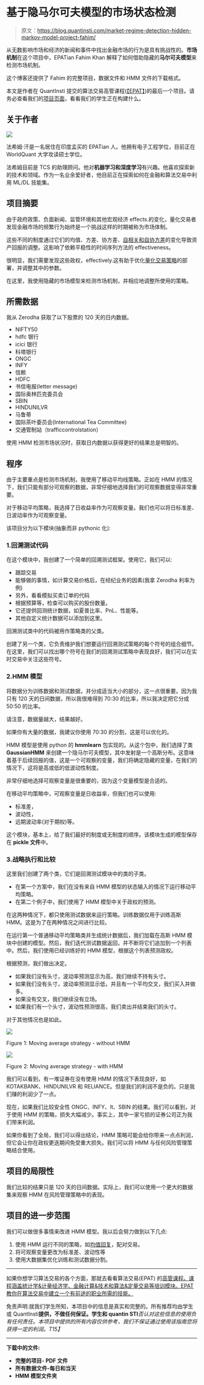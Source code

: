 # 基于隐马尔可夫模型的市场状态检测

> 原文：<https://blog.quantinsti.com/market-regime-detection-hidden-markov-model-project-fahim/>

从无数影响市场和经济的新闻和事件中找出金融市场的行为是具有挑战性的。**市场机制**在这个项目中，EPATian Fahim Khan 解释了如何借助隐藏的**马尔可夫模型**来检测市场机制。

这个博客还提供了 Fahim 的完整项目，数据文件和 HMM 文件的下载格式。

本文是作者在 QuantInsti 提交的算法交易高管课程([【EPAT】](https://www.quantinsti.com/epat))的最后一个项目。请务必查看我们的[项目页面](/tag/epat-trading-projects/)，看看我们的学生正在构建什么。

## 关于作者

![](img/6f704f0541dc369839744961e7939e19.png)

法希姆·汗是一名居住在印度孟买的 EPATian 人。他拥有电子工程学位，目前正在 WorldQuant 大学攻读硕士学位。

法希姆目前是 TCS 的助理顾问。他对**机器学习和深度学习**有兴趣。他喜欢探索新的技术和领域。作为一名业余爱好者，他目前正在探索如何在金融和算法交易中利用 ML/DL 技能集。

## 项目摘要

由于政府政策、负面新闻、监管环境和其他宏观经济 eﬀects.的变化，量化交易者发现金融市场的频繁行为始终是一个挑战这样的时期被称为市场体制。

这些不同的制度通过它们的均值、方差、协方差、[自相关和自协方差](/autocorrelation-autocovariance/)的变化导致资产回报的调整。这影响了依赖平稳性的时间序列方法的 eﬀectiveness。

很明显，我们需要发现这些政权，eﬀectively.这有助于优化[量化交易策略](https://quantra.quantinsti.com/course/quantitative-trading-strategies-models)的部署，并调整其中的参数。

在这里，我使用隐藏的市场模型来检测市场机制，并相应地调整所使用的策略。

## **所需数据**

我从 Zerodha 获取了以下股票的 120 天的日内数据。

*   NIFTY50
*   hdfc 银行
*   icici 银行
*   科塔银行
*   ONGC
*   INFY
*   信赖
*   HDFC
*   书信电报(letter message)
*   国际奥林匹克委员会
*   SBIN
*   HINDUNILVR
*   马鲁蒂
*   国际茶叶委员会(International Tea Committee)
*   交通管制站（trafficcontrolstation）

使用 HMM 检测市场状况时，获取日内数据以获得更好的结果总是明智的。

## 程序

由于主要重点是检测市场机制，我使用了移动平均线策略。正如在 HMM 的情况下，我们只能有部分可观察的数据，非常仔细地选择我们的可观察数据变得非常重要。

对于移动平均策略，我选择了日收益率作为可观察变量。我们也可以将日标准差、日波动率作为可观察变量。

该项目分为以下模块(抽象而非 pythonic 化):

### 1.回溯测试代码

在这个模块中，我创建了一个简单的回溯测试框架。使用它，我们可以:

*   跟踪交易
*   能够做的事情，如计算交易价格后，在经纪业务的因素(我拿 Zerodha 利率为例)
*   另外，看看模拟买卖订单的代码
*   根据预算等，检查可以购买的股份数量。
*   它还提供回测统计数据，如夏普比率、PnL、性能等。
*   其他自定义统计数据可以添加到这里。

回溯测试类中的代码被用作策略类的父类。

创建了另一个类，它负责维护我们想要运行回溯测试策略的每个符号的组合细节。在这里，我们可以找出哪个符号在我们的回溯测试策略中表现良好，我们可以在实时交易中关注这些符号。

### 2.HMM 模型

将数据分为训练数据和测试数据，并分成适当大小的部分，这一点很重要。因为我只有 120 天的日间数据，所以我很难得到 70:30 的比率，所以我决定把它分成 50:50 的比率。

请注意，数据量越大，结果越好。

如果你有大量的数据，我建议你使用 70:30 的分割，这是可以优化的。

HMM 模型是使用 python 的 **hmmlearn** 包实现的。从这个包中，我们选择了类 **GaussianHMM** 来创建一个隐马尔可夫模型，其中发射是一个高斯分布。这意味着基于后续回报的值，这是一个可观察的变量，我们将确定隐藏的变量，在我们的情况下，这将是高或低的低波动性制度。

非常仔细地选择可观察变量是很重要的，因为这个变量模型是合适的。

在移动平均策略中，可观察变量是日收益率，但我们也可以使用:

*   标准差，
*   波动性，
*   远期波动率(对于期权)等。

这个模块，基本上，给了我们最好的制度或无制度的顺序。该模块生成的模型保存在 **pickle 文件**中。

### 3.战略执行和比较

这里我们创建了两个类，它们是回溯测试模块中的类的子类。

*   在第一个方案中，我们在没有来自 HMM 模型的状态输入的情况下运行移动平均策略。
*   在第二个例子中，我们使用了 HMM 模型中关于政权的预测。

在这两种情况下，都只使用测试数据来运行策略。训练数据仅用于训练高斯 HMM。这是为了在两种情况之间进行比较。

在运行第一个普通移动平均策略类并生成统计数据后，我们加载在高斯 HMM 模块中创建的模型。然后，我们迭代测试数据返回，并不断将它们追加到一个列表中。然后，我们使用已经训练好的 HMM 模型，根据这个列表预测政权。

根据预测，我们做出决定。

*   如果我们没有头寸，波动率预测显示为高，我们继续不持有头寸。
*   如果我们没有头寸，波动率预测显示低，并且有一个平均交叉，我们买入并做多。
*   如果没有交叉，我们继续没有立场。
*   如果我们有一个头寸，波动性预测很高，我们卖出并结束我们的头寸。

对于其他情况也是如此。

![](img/ff6e6700c4e7669abb1451c56c855f82.png)

Figure 1: Moving average strategy - without HMM



![](img/2083dea2587535af7cfcdc33c1880e25.png)

Figure 2: Moving average strategy - with HMM



我们可以看到，有一堆证券在没有使用 HMM 的情况下表现良好，如 KOTAKBANK、HINDUNILVR 和 RELIANCE。但是我们的利润不是负的。只是我们赚的利润少了一点。

现在，如果我们比较安全性 ONGC、INFY、lt、SBIN 的结果。我们可以看到，对于使用 HMM 的策略，损失大幅减少。事实上，其中一家亏损的证券公司正为我们带来利润。

如果你看到了全局，我们可以得出结论，HMM 策略可能会给你带来一点点利润，但它会让你在政权更迭期间免受重大损失。我们可以将 HMM 与任何风险管理策略结合使用。

## 项目的局限性

我们比较的结果只是 120 天的日间数据。实际上，我们可以使用一个更大的数据集来观察 HMM 在风险管理策略中的表现。

## 项目的进一步范围

我们可以做很多事情来改进 HMM 模型。我以后会努力做到以下几点:

1.  使用 HMM 运行不同的策略，如[均值回复](https://quantra.quantinsti.com/course/python-mean-reversion-strategies-ernest-chan)，配对交易。
2.  将可观察变量更改为标准差、波动性等
3.  使用大数据集优化训练和测试数据分割。

* * *

如果你想学习算法交易的各个方面，那就去看看算法交易(EPAT) 的[高管课程。课程涵盖统计学&计量经济学、金融计算&技术和算法&定量交易等培训模块。EPAT 教你在算法交易中建立一个有前途的职业所需的技能。](https://www.quantinsti.com/epat/)

免责声明:就我们学生所知，本项目中的信息是真实和完整的。所有推荐均由学生或 QuantInsti**提供，不做任何保证。学生和 quantin STI***否认对这些信息的使用负有任何责任。本项目中提供的所有内容仅供参考，我们不保证通过使用该指南您将获得一定的利润。*T15】**

* * *

****下载中的文件:****

*   **完整的项目- PDF 文件**
*   **所有数据文件-每日和当天**
*   **HMM 模型文件夹**
